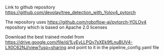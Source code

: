 Link to github repository https://github.com/devolay/tree_detection_with_Yolov4_pytorch

The repository uses https://github.com/roboflow-ai/pytorch-YOLOv4 repository which is based on Apache 2.0 licenses

Download the best trained model from https://drive.google.com/file/d/1LyEyLLPQy7sXEk9fLnuBUV4-LX0C62NJ/view?usp=sharing and point to it in the pipeline_config.yaml file
